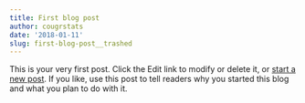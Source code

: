 ```yaml
---
title: First blog post
author: cougrstats
date: '2018-01-11'
slug: first-blog-post__trashed
---
```


This is your very first post. Click the Edit link to modify or delete it, or [start a new post](https://wordpress.com/post). If you like, use this post to tell readers why you started this blog and what you plan to do with it.
